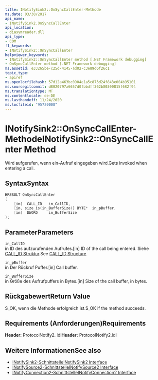 ```yaml
---
title: INotifySink2::OnSyncCallEnter-Methode
ms.date: 03/30/2017
api_name:
- INotifySink2.OnSyncCallEnter
api_location:
- diasymreader.dll
api_type:
- COM
f1_keywords:
- INotifySink2::OnSyncCallEnter
helpviewer_keywords:
- INotifySink2::OnSyncCallEnter method [.NET Framework debugging]
- OnSyncCallEnter method [.NET Framework debugging]
ms.assetid: e33265be-c25d-4145-ad02-c3e89d6f26c1
topic_type:
- apiref
ms.openlocfilehash: 57d12a463bc0904e1a5c873d24f843e004b95101
ms.sourcegitcommit: d8020797a6657d0fbbdff362b80300815f682f94
ms.translationtype: MT
ms.contentlocale: de-DE
ms.lasthandoff: 11/24/2020
ms.locfileid: "95720008"
---
```

# <a name="inotifysink2onsynccallenter-method"></a><span data-ttu-id="59b5b-102">INotifySink2::OnSyncCallEnter-Methode</span><span class="sxs-lookup"><span data-stu-id="59b5b-102">INotifySink2::OnSyncCallEnter Method</span></span>

<span data-ttu-id="59b5b-103">Wird aufgerufen, wenn ein-Aufruf eingegeben wird.</span><span class="sxs-lookup"><span data-stu-id="59b5b-103">Gets invoked when entering a call.</span></span>  
  
## <a name="syntax"></a><span data-ttu-id="59b5b-104">Syntax</span><span class="sxs-lookup"><span data-stu-id="59b5b-104">Syntax</span></span>  
  
```cpp  
HRESULT OnSyncCallEnter  
(  
    [in]  CALL_ID   in_CallID,  
    [in, size_is(in_BufferSize)] BYTE*  in_pBuffer,  
    [in]  DWORD     in_BufferSize  
);  
```  
  
## <a name="parameters"></a><span data-ttu-id="59b5b-105">Parameter</span><span class="sxs-lookup"><span data-stu-id="59b5b-105">Parameters</span></span>  

 `in_CallID`  
 <span data-ttu-id="59b5b-106">in ID des aufzurufenden Aufrufes.</span><span class="sxs-lookup"><span data-stu-id="59b5b-106">[in] ID of the call being entered.</span></span> <span data-ttu-id="59b5b-107">Siehe [CALL_ID Struktur](call-id-structure.md).</span><span class="sxs-lookup"><span data-stu-id="59b5b-107">See [CALL_ID Structure](call-id-structure.md).</span></span>  
  
 `in_pBuffer`  
 <span data-ttu-id="59b5b-108">in Der Rückruf Puffer.</span><span class="sxs-lookup"><span data-stu-id="59b5b-108">[in] Call buffer.</span></span>  
  
 `in_BufferSize`  
 <span data-ttu-id="59b5b-109">in Größe des Aufrufpuffers in Bytes.</span><span class="sxs-lookup"><span data-stu-id="59b5b-109">[in] Size of the call buffer, in bytes.</span></span>  
  
## <a name="return-value"></a><span data-ttu-id="59b5b-110">Rückgabewert</span><span class="sxs-lookup"><span data-stu-id="59b5b-110">Return Value</span></span>  

 <span data-ttu-id="59b5b-111">S_OK, wenn die Methode erfolgreich ist.</span><span class="sxs-lookup"><span data-stu-id="59b5b-111">S_OK if the method succeeds.</span></span>  
  
## <a name="requirements"></a><span data-ttu-id="59b5b-112">Requirements (Anforderungen)</span><span class="sxs-lookup"><span data-stu-id="59b5b-112">Requirements</span></span>  

 <span data-ttu-id="59b5b-113">**Header:** ProtocolNotify2. idl</span><span class="sxs-lookup"><span data-stu-id="59b5b-113">**Header:** ProtocolNotify2.idl</span></span>  
  
## <a name="see-also"></a><span data-ttu-id="59b5b-114">Weitere Informationen</span><span class="sxs-lookup"><span data-stu-id="59b5b-114">See also</span></span>

- [<span data-ttu-id="59b5b-115">INotifySink2-Schnittstelle</span><span class="sxs-lookup"><span data-stu-id="59b5b-115">INotifySink2 Interface</span></span>](inotifysink2-interface.md)
- [<span data-ttu-id="59b5b-116">INotifySource2-Schnittstelle</span><span class="sxs-lookup"><span data-stu-id="59b5b-116">INotifySource2 Interface</span></span>](inotifysource2-interface.md)
- [<span data-ttu-id="59b5b-117">INotifyConnection2-Schnittstelle</span><span class="sxs-lookup"><span data-stu-id="59b5b-117">INotifyConnection2 Interface</span></span>](inotifyconnection2-interface.md)
